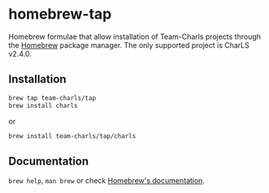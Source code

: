 # homebrew-tap

Homebrew formulae that allow installation of Team-Charls projects through the [Homebrew](https://brew.sh/) package manager.
The only supported project is CharLS v2.4.0.  

## Installation

```bash
brew tap team-charls/tap
brew install charls
```

or

```bash
brew install team-charls/tap/charls
```

## Documentation

`brew help`, `man brew` or check [Homebrew's documentation](https://docs.brew.sh).